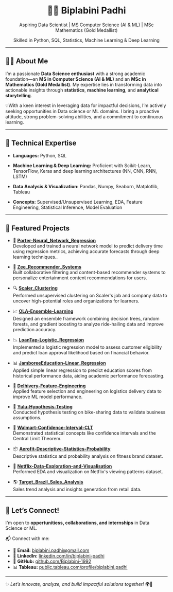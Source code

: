 <h1 align="center">👩‍💻 Biplabini Padhi</h1>
<p align="center">
  Aspiring Data Scientist | MS Computer Science (AI & ML) | MSc Mathematics (Gold Medallist)  
</p>
<p align="center">
  Skilled in Python, SQL, Statistics, Machine Learning & Deep Learning  
</p>

---

## 🙋‍♀️ About Me

I’m a passionate **Data Science enthusiast** with a strong academic foundation—an **MS in Computer Science (AI & ML)** and an **MSc in Mathematics (Gold Medallist)**. My expertise lies in transforming data into actionable insights through **statistics**, **machine learning**, and **analytical storytelling**.

💡With a keen interest in leveraging data for impactful decisions, I’m actively seeking opportunities in Data science or ML domains. I bring a proactive attitude, strong problem-solving abilities, and a commitment to continuous learning.

---

## 🧠 Technical Expertise

- **Languages:** Python, SQL

- **Machine Learning & Deep Learning:** Proficient with Scikit-Learn, TensorFlow, Keras and deep learning architectures (NN, CNN, RNN, LSTM)

- **Data Analysis & Visualization:** Pandas, Numpy, Seaborn, Matplotlib, Tableau

- **Concepts:** Supervised/Unsupervised Learning, EDA, Feature Engineering, Statistical Inference, Model Evaluation

---

## 🚀 Featured Projects

- 🧠 **[Porter-Neural_Network_Regression](https://github.com/Biplabini-1992/Porter-Neural_Network_Regression)**  
  Developed and trained a neural network model to predict delivery time using regression metrics, achieving accurate forecasts through deep learning techniques..
  
- 🎯 **[Zee_Recommender_Systems](https://github.com/Biplabini-1992/Zee_Recommender_Systems)**  
  Built collaborative filtering and content-based recommender systems to personalize entertainment content recommendations for users.

- 🔍 **[Scaler_Clustering](https://github.com/Biplabini-1992/Scaler_Clustering)**  
  Performed unsupervised clustering on Scaler's job and company data to uncover high-potential roles and organizations for learners.

- 📈 **[OLA-Ensemble-Learning](https://github.com/Biplabini-1992/OLA-Ensemble-Learning)**  
  Designed an ensemble framework combining decision trees, random forests, and gradient boosting to analyze ride-hailing data and improve prediction accuracy.
  
- 📉 **[LoanTap-Logistic_Regression](https://github.com/Biplabini-1992/LoanTap-Logistic_Regression)**  
  Implemented a logistic regression model to assess customer eligibility and predict loan approval likelihood based on financial behavior.

- 📊 **[JamboreeEducation-Linear_Regression](https://github.com/Biplabini-1992/JamboreeEducation-Linear_Regression)**  
  Applied simple linear regression to predict education scores from historical performance data, aiding academic performance forecasting.

- 🧮 **[Delhivery-Feature-Engineering](https://github.com/Biplabini-1992/Delhivery-Feature-Engineering)**  
  Applied feature selection and engineering on logistics delivery data to improve ML model performance.

- 🔬 **[Yulu-Hypothesis-Testing](https://github.com/Biplabini-1992/Yulu-Hypothesis-Testing)**  
  Conducted hypothesis testing on bike-sharing data to validate business assumptions.

- 📐 **[Walmart-Confidence-Interval-CLT](https://github.com/Biplabini-1992/Walmart-Confidence-Interval-CLT)**  
  Demonstrated statistical concepts like confidence intervals and the Central Limit Theorem.

- 📦 **[Aerofit-Descriptive-Statistics-Probability](https://github.com/Biplabini-1992/Aerofit-Descriptive-Statistics-Probability)**  
  Descriptive statistics and probability analysis on fitness brand dataset.

- 🍿 **[Netflix-Data-Exploration-and-Visualisation](https://github.com/Biplabini-1992/Netflix-Data-Exploration-and-Visualisation)**  
  Performed EDA and visualization on Netflix's viewing patterns dataset.

- 🌎 **[Target_Brazil_Sales_Analysis](https://github.com/biplabini/Target_Brazil_Sales_Analysis)**  
  Sales trend analysis and insights generation from retail data.

---

## 📌 Let’s Connect!

I'm open to **oppertunitiess, collaborations, and internships** in Data Science or ML.

📬 Connect with me:  
- 📧 **Email:** [biplabini.padhi@gmail.com](mailto:biplabini.padhi@gmail.com)  
- 🔗 **LinkedIn:** [linkedin.com/in/biplabini-padhi](https://www.linkedin.com/in/biplabini-padhi)  
- 🐙 **GitHub:** [github.com/Biplabini-1992](https://github.com/Biplabini-1992)  
- 📊 **Tableau:** [public.tableau.com/profile/biplabini.padhi](https://public.tableau.com/app/profile/biplabini.padhi/vizzes)


---

✨ _Let’s innovate, analyze, and build impactful solutions together!_ 🌍🚀

